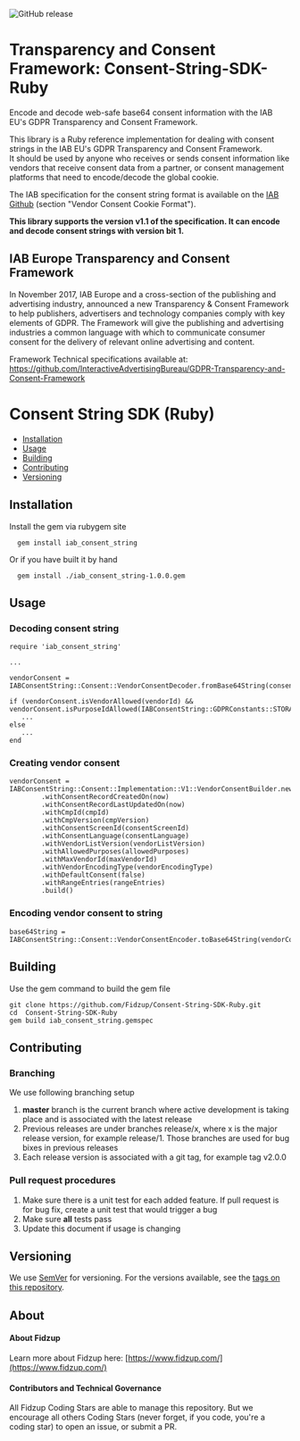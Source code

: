 ![GitHub release](https://img.shields.io/github/release/Fidzup/Consent-String-SDK-Ruby.svg)

# Transparency and Consent Framework: Consent-String-SDK-Ruby

Encode and decode web-safe base64 consent information with the IAB EU's GDPR Transparency and Consent Framework.

This library is a Ruby reference implementation for dealing with consent strings in the IAB EU's GDPR Transparency and Consent Framework.  
It should be used by anyone who receives or sends consent information like vendors that receive consent data from a partner, or consent management platforms that need to encode/decode the global cookie.

The IAB specification for the consent string format is available on the [IAB Github](https://github.com/InteractiveAdvertisingBureau/GDPR-Transparency-and-Consent-Framework/blob/master/Consent%20string%20and%20vendor%20list%20formats%20v1.1%20Final.md) (section "Vendor Consent Cookie Format").

**This library supports the version v1.1 of the specification. It can encode and decode consent strings with version bit 1.**

## IAB Europe Transparency and Consent Framework 

In November 2017, IAB Europe and a cross-section of the publishing and advertising industry, announced a new Transparency & Consent Framework to help publishers, advertisers and technology companies comply with key elements of GDPR. The Framework will give the publishing and advertising industries a common language with which to communicate consumer consent for the delivery of relevant online advertising and content. 

Framework Technical specifications available at: https://github.com/InteractiveAdvertisingBureau/GDPR-Transparency-and-Consent-Framework 


# Consent String SDK (Ruby)
- [Installation](#installation)
- [Usage](#usage)
- [Building](#building)
- [Contributing](#contributing)
- [Versioning](#versioning)


## Installation

Install the gem via rubygem site

```
  gem install iab_consent_string
```

Or if you have built it by hand

```
  gem install ./iab_consent_string-1.0.0.gem
```

## Usage

### Decoding consent string

```
require 'iab_consent_string'

...

vendorConsent = IABConsentString::Consent::VendorConsentDecoder.fromBase64String(consentString);

if (vendorConsent.isVendorAllowed(vendorId) && vendorConsent.isPurposeIdAllowed(IABConsentString::GDPRConstants::STORAGE_AND_ACCESS)
   ...
else
   ...
end

```

### Creating vendor consent
```
vendorConsent = IABConsentString::Consent::Implementation::V1::VendorConsentBuilder.new()
        .withConsentRecordCreatedOn(now)
        .withConsentRecordLastUpdatedOn(now)
        .withCmpId(cmpId)
        .withCmpVersion(cmpVersion)
        .withConsentScreenId(consentScreenId)
        .withConsentLanguage(consentLanguage)
        .withVendorListVersion(vendorListVersion)
        .withAllowedPurposes(allowedPurposes)
        .withMaxVendorId(maxVendorId)
        .withVendorEncodingType(vendorEncodingType)
        .withDefaultConsent(false)
        .withRangeEntries(rangeEntries)
        .build()
```

### Encoding vendor consent to string
```
base64String = IABConsentString::Consent::VendorConsentEncoder.toBase64String(vendorConsent)
```

## Building

Use the gem command to build the gem file
```
git clone https://github.com/Fidzup/Consent-String-SDK-Ruby.git
cd  Consent-String-SDK-Ruby
gem build iab_consent_string.gemspec
```

## Contributing

### Branching 
We use following branching setup
1. **master** branch is the current branch where active development is taking place and is associated with the latest release
1. Previous releases are under branches release/x, where x is the major release version, for example release/1. Those branches are used for bug bixes in previous releases
1. Each release version is associated with a git tag, for example tag v2.0.0

### Pull request procedures
1. Make sure there is a unit test for each added feature. If pull request is for bug fix, create a unit test that would trigger a bug
1. Make sure **all** tests pass
1. Update this document if usage is changing
 

## Versioning

We use [SemVer](http://semver.org/) for versioning. For the versions available, see the [tags on this repository](https://github.com/InteractiveAdvertisingBureau/GDPR-Transparency-and-Consent-Framework/tags). 

## About 

#### About Fidzup


Learn more about Fidzup here: [https://www.fidzup.com/](https://www.fidzup.com/)

#### Contributors and Technical Governance

All Fidzup Coding Stars are able to manage this repository. But we encourage all others Coding Stars (never forget, if you code, you're a coding star) to open an issue, or submit a PR. 

